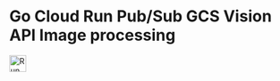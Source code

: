 # Go Cloud Run Pub/Sub GCS Vision API Image processing

[<img src="https://storage.googleapis.com/cloudrun/button.svg" alt="Run on Google Cloud" height="30">][run_button_pubsub_vision_imgproc_go] 

[run_button_pubsub_vision_imgproc_go]: https://deploy.cloud.run/?git_repo=https://github.com/bobbae/gcp&dir=cloud-run/pubsub-vision-imgproc

